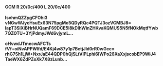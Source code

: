 #### GCM R 20/0c/400 L 20/0c/400
**IsvhmQZZygCFOhi3**<br/>**vNGwWJycHsuEx63N75pgMo5QDyRQc4PQTJ3ozVCMBJ8=**<br/>**lapT3SlXiBHrNUQamF69DCE5I8kDIhWinZHKvaKQMUS5N5fNOkMqtfYwb7QZOTU+3YjPdmyJWd6vjymL...**<br/><br/>
**oHvwdJTmecwAFCTs**<br/>**fVf+oiNvAPPWlfd/E4Kj4w87y1p7BctjJld0rR0wGcc=**<br/>**rhG7Sh1LjW+NxrJaE44QDP0hQjSLtVIPLphi6IWPo26XaXxjscobEP9WiJ4TaeWX6ZdPZoXk7X8zLunb...**